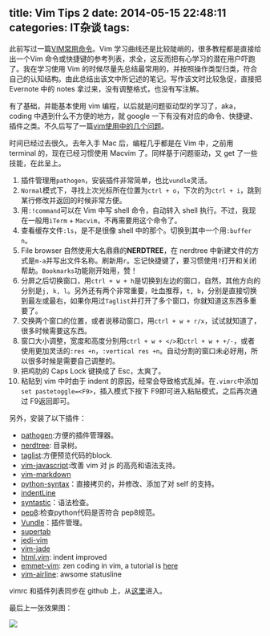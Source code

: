 title: Vim Tips 2
date: 2014-05-15 22:48:11
categories: IT杂谈
tags:
---
此前写过一篇[VIM常用命令](http://zipperary.com/2013/09/03/vim-commands/)。Vim 学习曲线还是比较陡峭的，很多教程都是直接给出一个Vim 命令或快捷键的参考列表，求全，这反而把有心学习的潜在用户吓跑了。我在学习使用 Vim 的时候尽量先总结最常用的，并按照操作类型归类，符合自己的认知结构。由此总结出该文中所记述的笔记。写作该文时比较急促，直接把 Evernote 中的 notes 拿过来，没有调整格式，也没有写注解。

有了基础，并能基本使用 vim 编程，以后就是问题驱动型的学习了，aka，coding 中遇到什么不方便的地方，就 google 一下有没有对应的命令、快捷键、插件之类。不久后写了一篇[vim使用中的几个问题](http://zipperary.com/2013/08/24/vim-tips/)。

时间已经过去很久。去年入手 Mac 后，编程几乎都是在 Vim 中，之前用 terminal 的，现在已经习惯使用 Macvim 了。同样基于问题驱动，又 get 了一些技能，在此呈上。

1. 插件管理用`pathogen`，安装插件非常简单，也比`vundle`灵活。
2. `Normal`模式下，寻找上次光标所在位置为`ctrl + o`，下次的为`ctrl + i`，跳到某行修改并返回的时候非常方便。
3. 用`:!command`可以在 Vim 中写 shell 命令，自动转入 shell 执行。不过，我现在一般用`iTerm` + `Macvim`，不再需要用这个命令了。
4. 查看缓存文件`:ls`，是不是很像 shell 中的那个。切换到其中一个用`:buffer n`。
5. File browser 自然使用大名鼎鼎的**NERDTREE**，在 nerdtree 中新建文件的方式是`m-a`并写出文件名称。刷新用`r`。忘记快捷键了，要习惯使用`?`打开和关闭帮助。`Bookmarks`功能刚开始用，赞！
6. 分屏之后切换窗口，用`ctrl + w + h`是切换到左边的窗口，自然，其他方向的分别是`j, k, l`。另外还有两个非常重要，吐血推荐，`t, b`，分别是直接切换到最左或最右，如果你用过`Taglist`并打开了多个窗口，你就知道这东西多重要了。
7. 交换两个窗口的位置，或者说移动窗口，用`ctrl + w + r/x`，试试就知道了，很多时候需要这东西。
8. 窗口大小调整，宽度和高度分别用`ctrl + w + </>`和`ctrl + w + +/-`，或者使用更加灵活的`:res +n`，`:vertical res +n`。自动分割的窗口未必好用，所以很多时候是需要自己调整的。
9. 把鸡肋的 Caps Lock 键换成了 Esc，太爽了。
10. 粘贴到 vim 中时由于 indent 的原因，经常会导致格式乱掉。在`.vimrc`中添加`set pastetoggle=<F9>`，插入模式下按下 F9即可进入粘贴模式，之后再次通过 F9返回即可。

<!--more-->

另外，安装了以下插件：

- [pathogen](https://github.com/tpope/vim-pathogen):方便的插件管理器。
- [nerdtree](https://github.com/scrooloose/nerdtree): 目录树。
- [taglist](http://www.vim.org/scripts/script.php?script_id=273):方便预览代码的block.
- [vim-javascript](https://github.com/pangloss/vim-javascript):改善 vim 对 js 的高亮和语法支持。
- [vim-markdown](https://github.com/plasticboy/vim-markdown)
- [python-syntax](https://github.com/hdima/python-syntax)：直接拷贝的，并修改、添加了对 self 的支持。
- [indentLine](https://github.com/Yggdroot/indentLine)
- [syntastic](https://github.com/scrooloose/syntastic)：语法检查。
- [pep8](https://github.com/jcrocholl/pep8):检查python代码是否符合 pep8规范。
- [Vundle](https://github.com/gmarik/Vundle.vim#about)：插件管理。
- [supertab](https://github.com/ervandew/supertab)
- [jedi-vim](https://github.com/davidhalter/jedi-vim)
- [vim-jade](https://github.com/digitaltoad/vim-jade)
- [html.vim](http://www.vim.org/scripts/script.php?script_id=2075): indent improved
- [emmet-vim](https://github.com/mattn/emmet-vim): zen coding in vim, a tutorial is [here](http://www.zfanw.com/blog/zencoding-vim-tutorial-chinese.html)
- [vim-airline](https://github.com/bling/vim-airline): awsome statusline

vimrc 和插件列表同步在 github 上，从[这里](https://github.com/zippera/vimsettings)进入。

最后上一张效果图：

![](http://ww1.sinaimg.cn/large/5e8cb366jw1egfuz1hon0j21hc0u0tkd.jpg)